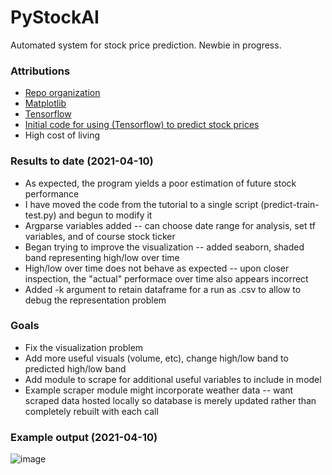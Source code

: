 # PyStockAI
Automated system for stock price prediction. Newbie in progress.


### Attributions  
 * [Repo organization](https://docs.python-guide.org/writing/structure/)  
 * [Matplotlib](https://matplotlib.org/)  
 * [Tensorflow](https://www.tensorflow.org/)  
 * [Initial code for using (Tensorflow) to predict stock prices](https://www.thepythoncode.com/article/stock-price-prediction-in-python-using-tensorflow-2-and-keras)  
 * High cost of living  

### Results to date (2021-04-10)
 * As expected, the program yields a poor estimation of future stock performance
 * I have moved the code from the tutorial to a single script (predict-train-test.py) and begun to modify it
 * Argparse variables added -- can choose date range for analysis, set tf variables, and of course stock ticker
 * Began trying to improve the visualization -- added seaborn, shaded band representing high/low over time
 * High/low over time does not behave as expected -- upon closer inspection, the "actual" performace over time also appears incorrect
 * Added -k argument to retain dataframe for a run as .csv to allow to debug the representation problem

### Goals
 * Fix the visualization problem
 * Add more useful visuals (volume, etc), change high/low band to predicted high/low band
 * Add module to scrape for additional useful variables to include in model
 * Example scraper module might incorporate weather data -- want scraped data hosted locally so database is merely updated rather than completely rebuilt with each call

### Example output (2021-04-10)
![image](https://user-images.githubusercontent.com/47641830/114276596-1ccd3f00-99dc-11eb-96c5-f29d634a1277.png)

